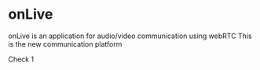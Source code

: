 onLive
======

onLive is an application for audio/video communication using webRTC
This is the new communication platform

Check 1
